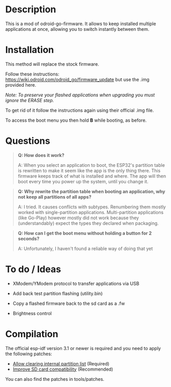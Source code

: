 # Description
This is a mod of odroid-go-firmware. It allows to keep installed multiple applications at once, allowing you to switch instantly between them.

# Installation

This method will replace the stock firmware.

Follow these instructions: https://wiki.odroid.com/odroid_go/firmware_update but use the .img provided here.

*Note: To preserve your flashed applications when upgrading you must ignore the ERASE step.*

To get rid of it follow the instructions again using their official .img file.

To access the boot menu you then hold **B** while booting, as before.


# Questions

> **Q: How does it work?**
>
> A: When you select an application to boot, the ESP32's partition table is rewritten to make it seem like the app is the only thing there. This firmware keeps track of what is installed and where. The app will then boot every time you power up the system, until you change it.

> **Q: Why rewrite the partition table when booting an application, why not keep all partitions of all apps?**
>
> A: I tried. It causes conflicts with subtypes. Renumbering them mostly worked with single-partition applications. Multi-partition applications (like Go-Play) however mostly did not work because they (understandably) expect the types they declared when packaging.

> **Q: How can I get the boot menu without holding a button for 2 seconds?**
>
> A: Unfortunately, I haven't found a reliable way of doing that yet


# To do / Ideas

- XModem/YModem protocol to transfer applications via USB

- Add back test partition flashing (utility.bin)

- Copy a flashed firmware back to the sd card as a .fw

- Brightness control


# Compilation
The official esp-idf version 3.1 or newer is required and you need to apply the following patches:

- [Allow clearing internal partition list](https://github.com/OtherCrashOverride/esp-idf/commit/49fbef73c300920d2f63c9afb705eefabe3dac87) (Required)
- [Improve SD card compatibility](https://github.com/OtherCrashOverride/esp-idf/commit/a83e557538a033e25c376eedac79663c9b7b75da) (Recommended)

You can also find the patches in tools/patches.